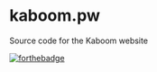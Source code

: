 # kaboom.pw

Source code for the Kaboom website 
 
[![forthebadge](https://forthebadge.com/images/badges/built-with-wordpress.svg)](https://forthebadge.com)
